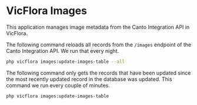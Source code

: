 # VicFlora Images

This application manages image metadata from the Canto Integration API in
VicFlora.

The following command reloads all records from the `/images` endpoint of the
Canto Integration API. We run that every night.

```bash
php vicflora images:update-images-table --all
```
The following command only gets the records that have been updated since the
most recently updated record in the database was updated. This command we run
every couple of minutes.

```bash
php vicflora images:update-images-table
```
